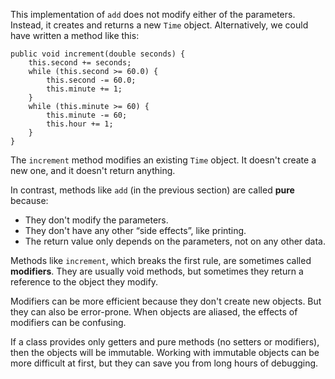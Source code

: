 This implementation of `add` does not modify either of the parameters.
Instead, it creates and returns a new `Time` object.
Alternatively, we could have written a method like this:

```code
public void increment(double seconds) {
    this.second += seconds;
    while (this.second >= 60.0) {
        this.second -= 60.0;
        this.minute += 1;
    }
    while (this.minute >= 60) {
        this.minute -= 60;
        this.hour += 1;
    }
}
```

The `increment` method modifies an existing `Time` object.
It doesn't create a new one, and it doesn't return anything.


In contrast, methods like `add` (in the previous section) are called **pure** because:



*  They don't modify the parameters.
*  They don't have any other “side effects”, like printing.
*  The return value only depends on the parameters, not on any other data.



Methods like `increment`, which breaks the first rule, are sometimes called **modifiers**.
They are usually void methods, but sometimes they return a reference to the object they modify.

Modifiers can be more efficient because they don't create new objects.
But they can also be error-prone.
When objects are aliased, the effects of modifiers can be confusing.


If a class provides only getters and pure methods (no setters or modifiers), then the objects will be immutable.
Working with immutable objects can be more difficult at first, but they can save you from long hours of debugging.
